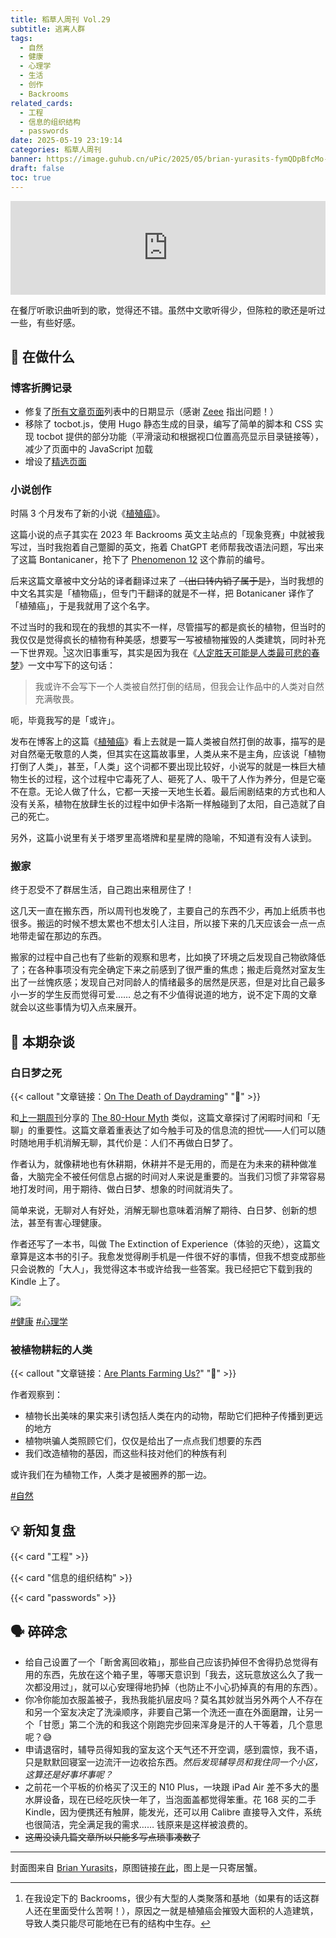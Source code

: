 ```yaml
---
title: 稻草人周刊 Vol.29
subtitle: 逃离人群
tags: 
  - 自然
  - 健康
  - 心理学
  - 生活
  - 创作
  - Backrooms
related_cards:
  - 工程
  - 信息的组织结构
  - passwords
date: 2025-05-19 23:19:14
categories: 稻草人周刊
banner: https://image.guhub.cn/uPic/2025/05/brian-yurasits-fymQDpBfcMo-unsplash-2.jpg
draft: false
toc: true
---
```


<iframe allow="autoplay *; encrypted-media *;" frameborder="0" height="150" style="width:100%;max-width:660px;overflow:hidden;background:transparent;" sandbox="allow-forms allow-popups allow-same-origin allow-scripts allow-storage-access-by-user-activation allow-top-navigation-by-user-activation" src="https://embed.music.apple.com/cn/album/%E5%B0%8F%E5%8D%8A/1421692907?i=1421693331"></iframe>

在餐厅听歌识曲听到的歌，觉得还不错。虽然中文歌听得少，但陈粒的歌还是听过一些，有些好感。<!--more-->

## 🙋 在做什么

### 博客折腾记录

- 修复了[所有文章页面](/posts/)列表中的日期显示（感谢 [Zeee](http://velasx.com) 指出问题！）
- 移除了 tocbot.js，使用 Hugo 静态生成的目录，编写了简单的脚本和 CSS 实现 tocbot 提供的部分功能（平滑滚动和根据视口位置高亮显示目录链接等），减少了页面中的 JavaScript 加载
- 增设了[精选页面](/featured/)

### 小说创作

时隔 3 个月发布了新的小说《[植殖癌](/fictions/botanicancer/)》。

这篇小说的点子其实在 2023 年 Backrooms 英文主站点的「现象竞赛」中就被我写过，当时我抱着自己蹩脚的英文，拖着 ChatGPT 老师帮我改语法问题，写出来了这篇 Bontanicaner，抢下了 [Phenomenon 12](https://backrooms-wiki.wikidot.com/phenomenon-12) 这个靠前的编号。

后来这篇文章被中文分站的译者翻译过来了 ~~（出口转内销了属于是）~~，当时我想的中文名其实是「植物癌」，但专门干翻译的就是不一样，把 Botanicaner 译作了「植殖癌」，于是我就用了这个名字。

不过当时的我和现在的我想的其实不一样，尽管描写的都是疯长的植物，但当时的我仅仅是觉得疯长的植物有种美感，想要写一写被植物摧毁的人类建筑，同时补充一下世界观。[^1]这次旧事重写，其实是因为我在《[人定胜天可能是人类最可悲的春梦](/posts/人定胜天可能是人类最可悲的春梦/)》一文中写下的这句话：

> 我或许不会写下一个人类被自然打倒的结局，但我会让作品中的人类对自然充满敬畏。

呃，毕竟我写的是「或许」。

发布在博客上的这篇《[植殖癌](/fictions/botanicancer/)》看上去就是一篇人类被自然打倒的故事，描写的是对自然毫无敬意的人类，但其实在这篇故事里，人类从来不是主角，应该说「植物打倒了人类」，甚至，「人类」这个词都不要出现比较好，小说写的就是一株巨大植物生长的过程，这个过程中它毒死了人、砸死了人、吸干了人作为养分，但是它毫不在意。无论人做了什么，它都一天接一天地生长着。最后闹剧结束的方式也和人没有关系，植物在放肆生长的过程中如伊卡洛斯一样触碰到了太阳，自己造就了自己的死亡。

另外，这篇小说里有关于塔罗里高塔牌和星星牌的隐喻，不知道有没有人读到。

### 搬家

终于忍受不了群居生活，自己跑出来租房住了！

这几天一直在搬东西，所以周刊也发晚了，主要自己的东西不少，再加上纸质书也很多。搬运的时候不想太累也不想太引人注目，所以接下来的几天应该会一点一点地带走留在那边的东西。

搬家的过程中自己也有了些新的观察和思考，比如换了环境之后发现自己物欲降低了；在各种事项没有完全确定下来之前感到了很严重的焦虑；搬走后竟然对室友生出了一丝愧疚感；发现自己对同龄人的情绪最多的居然是厌恶，但是对比自己最多小一岁的学生反而觉得可爱…… 总之有不少值得说道的地方，说不定下周的文章就会以这些事情为切入点来展开。

## 💬 本期杂谈

### 白日梦之死

{{< callout "文章链接：[On The Death of Daydraming](https://www.afterbabel.com/p/on-the-death-of-daydreaming)" "📜" >}}

和[上一期周刊](/posts/weekly/稻草人周刊-vol-28)分享的 [The 80-Hour Myth](https://thedankoe.com/letters/the-80-hour-myth-why-were-addicted-to-being-busy/) 类似，这篇文章探讨了闲暇时间和「无聊」的重要性。这篇文章着重表达了如今触手可及的信息流的担忧——人们可以随时随地用手机消解无聊，其代价是：人们不再做白日梦了。

作者认为，就像耕地也有休耕期，休耕并不是无用的，而是在为未来的耕种做准备，大脑完全不被任何信息占据的时间对人来说是重要的。当我们习惯了非常容易地打发时间，用于期待、做白日梦、想象的时间就消失了。

简单来说，无聊对人有好处，消解无聊也意味着消解了期待、白日梦、创新的想法，甚至有害心理健康。

作者还写了一本书，叫做 The Extinction of Experience（体验的灭绝），这篇文章算是这本书的引子。我愈发觉得刷手机是一件很不好的事情，但我不想变成那些只会说教的「大人」，我觉得这本书或许给我一些答案。我已经把它下载到我的 Kindle 上了。

![](https://image.guhub.cn/uPic/2025/05/IMG_3779%20Large.jpeg)

[#健康](/tags/健康) [#心理学](/tags/心理学)

### 被植物耕耘的人类

{{< callout "文章链接：[Are Plants Farming Us?](https://inleo.io/@gentleshaid/are-plants-farming-us-a-thoughtful-look-at-natures-silent-masters-jx9)" "📜" >}}

作者观察到：

- 植物长出美味的果实来引诱包括人类在内的动物，帮助它们把种子传播到更远的地方
- 植物哄骗人类照顾它们，仅仅是给出了一点点我们想要的东西
- 我们改造植物的基因，而这些科技对他们的种族有利

或许我们在为植物工作，人类才是被圈养的那一边。

[#自然](/tags/自然)

## 💡 新知复盘

{{< card "工程" >}}

{{< card "信息的组织结构" >}}

{{< card "passwords" >}}


## 🗣️ 碎碎念

- 给自己设置了一个「断舍离回收箱」，那些自己应该扔掉但不舍得扔总觉得有用的东西，先放在这个箱子里，等哪天意识到「我去，这玩意放这么久了我一次都没用过」，就可以心安理得地扔掉（也防止不小心扔掉真的有用的东西）。
- 你冷你能加衣服盖被子，我热我能扒层皮吗？莫名其妙就当另外两个人不存在和另一个室友决定了洗澡顺序，非要自己第一个洗还一直在外面磨蹭，让另一个「甘愿」第二个洗的和我这个刚跑完步回来浑身是汗的人干等着，几个意思呢？😅
- 申请退宿时，辅导员得知我的室友这个天气还不开空调，感到震惊，我不语，只是默默回寝室一边流汗一边收拾东西。*然后发现辅导员和我住同一个小区，这算还是好事坏事呢？*
- 之前花一个平板的价格买了汉王的 N10 Plus，一块跟 iPad Air 差不多大的墨水屏设备，现在已经吃灰快一年了，当泡面盖都觉得笨重。花 168 买的二手 Kindle，因为便携还有触屏，能发光，还可以用 Calibre 直接导入文件，系统也很简洁，完全满足我的需求…… 钱原来是这样被浪费的。
- ~~这周没读几篇文章所以只能多写点琐事凑数了~~

---

封面图来自 [Brian Yurasits](https://unsplash.com/@brian_yuri)，原图链接[在此](https://unsplash.com/photos/brown-and-gray-stone-fragments-fymQDpBfcMo)，图上是一只寄居蟹。

[^1]: 在我设定下的 Backrooms，很少有大型的人类聚落和基地（如果有的话这群人还在里面受什么苦啊！），原因之一就是植殖癌会摧毁大面积的人造建筑，导致人类只能尽可能地在已有的结构中生存。
